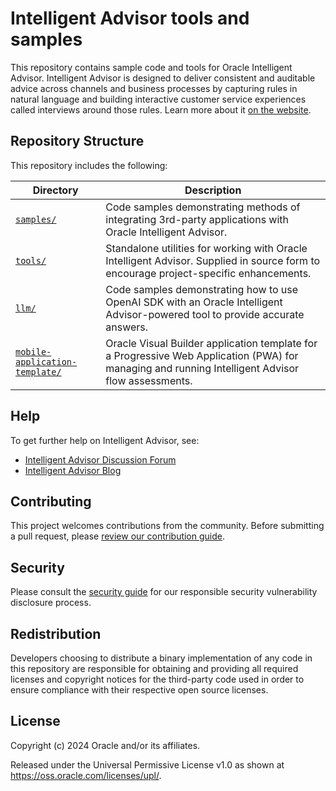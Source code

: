 # Intelligent Advisor tools and samples

This repository contains sample code and tools for Oracle Intelligent Advisor. Intelligent Advisor is designed to deliver consistent and auditable advice across channels and business processes by capturing rules in natural language and building interactive customer service experiences called interviews around those rules. Learn more about it [on the website](https://www.oracle.com/cx/service/intelligent-advisor/).

## Repository Structure

This repository includes the following:

Directory | Description
------------ | -------------
[`samples/`](samples/) | Code samples demonstrating methods of integrating 3rd-party applications with Oracle Intelligent Advisor.
[`tools/`](tools/) | Standalone utilities for working with Oracle Intelligent Advisor. Supplied in source form to encourage project-specific enhancements.
[`llm/`](llm/) | Code samples demonstrating how to use OpenAI SDK with an Oracle Intelligent Advisor-powered tool to provide accurate answers.
[`mobile-application-template/`](mobile-application-template/) | Oracle Visual Builder application template for a Progressive Web Application (PWA) for managing and running Intelligent Advisor flow assessments. 

## Help

To get further help on Intelligent Advisor, see:
* [Intelligent Advisor Discussion Forum](https://forums.oracle.com/ords/apexds/domain/dev-community/category/intelligent_advisor)
* [Intelligent Advisor Blog](https://blogs.oracle.com/ia/)

## Contributing

This project welcomes contributions from the community. Before submitting a pull request, please [review our contribution guide](./CONTRIBUTING.md).

## Security

Please consult the [security guide](./SECURITY.md) for our responsible security vulnerability disclosure process.

## Redistribution

Developers choosing to distribute a binary implementation of any code in this repository are responsible for obtaining and
providing  all required licenses and copyright notices for the third-party code used in order to ensure compliance with their 
respective open source licenses.

## License

Copyright (c) 2024 Oracle and/or its affiliates.

Released under the Universal Permissive License v1.0 as shown at
<https://oss.oracle.com/licenses/upl/>.
